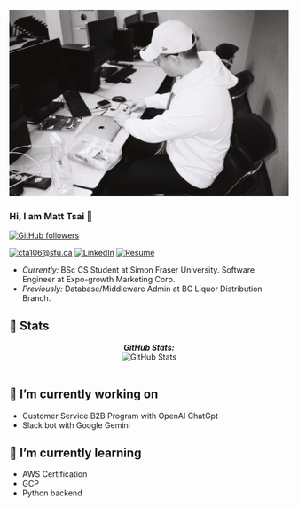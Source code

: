 ![Matt Banner Image](./banner.jpg)
<!-- <img src="./banner.jpg" alt="Matt Banner Image" width="600" height="400"> -->

### Hi, I am Matt Tsai 👋

<!-- [![Visitor](https://visitor-badge.laobi.icu/badge?page_id=asd881018/asd881018)](https://github.com/asd881018)  -->

[![GitHub followers](https://img.shields.io/github/followers/asd881018.svg?style=social&label=Follow)](https://github.com/asd881018?tab=followers)

<a href="mailto:cta106@sfu.ca">![cta106@sfu.ca](https://img.shields.io/badge/Gmail-D14836?style=for-the-badge&logo=gmail&logoColor=white)</a> 
<a href="https://www.linkedin.com/in/matt-tsai-90a3291a3/">![LinkedIn](https://img.shields.io/badge/LinkedIn-0077B5?style=for-the-badge&logo=linkedin&logoColor=white)</a>
<a href="https://github.com/asd881018/Resume">![Resume](https://img.shields.io/badge/Resume-grey?style=for-the-badge&logo=ReadMe&logoColor=white)</a>

- <i>Currently:</i> BSc CS Student at Simon Fraser University. Software Engineer at Expo-growth Marketing Corp.
- <i>Previously:</i> Database/Middleware Admin at BC Liquor Distribution Branch.

<h2>👀 Stats</h2>

<div>
<!--   <p align="center">
    <b><em>Now listening to:</em></b> <br/>
    <img src="https://spotify-github-profile.vercel.app/api/view?uid=lakshmanan.meiyappan&cover_image=true&theme=novatorem" alt="Now Listenting to" />
  </p> -->
  
  <p align="center">
  <b><em>GitHub Stats:</em></b> <br/>
    <img src="https://github-readme-streak-stats.herokuapp.com/?user=asd881018" alt="GitHub Stats" /> <br/><br/>
  <!-- <b><em>Programming activity (Last 7 days):</em></b> <br/>
    <img src="https://github-readme-stats.vercel.app/api/wakatime?username=asd881018" alt="WakaTime" />
  </p> -->
</div>

<h2>🔭 I’m currently working on </h2>

- Customer Service B2B Program with OpenAI ChatGpt
- Slack bot with Google Gemini


<h2> 🌱 I’m currently learning  </h2>

- AWS Certification
- GCP
- Python backend




<!--
**asd881018/asd881018** is a ✨ _special_ ✨ repository because its `README.md` (this file) appears on your GitHub profile.

Here are some ideas to get you started:

- 🔭 I’m currently working on ...
- 🌱 I’m currently learning ...
- 👯 I’m looking to collaborate on ...
- 🤔 I’m looking for help with ...
- 💬 Ask me about ...
- 📫 How to reach me: ...
- 😄 Pronouns: ...
- ⚡ Fun fact: ...
-->
